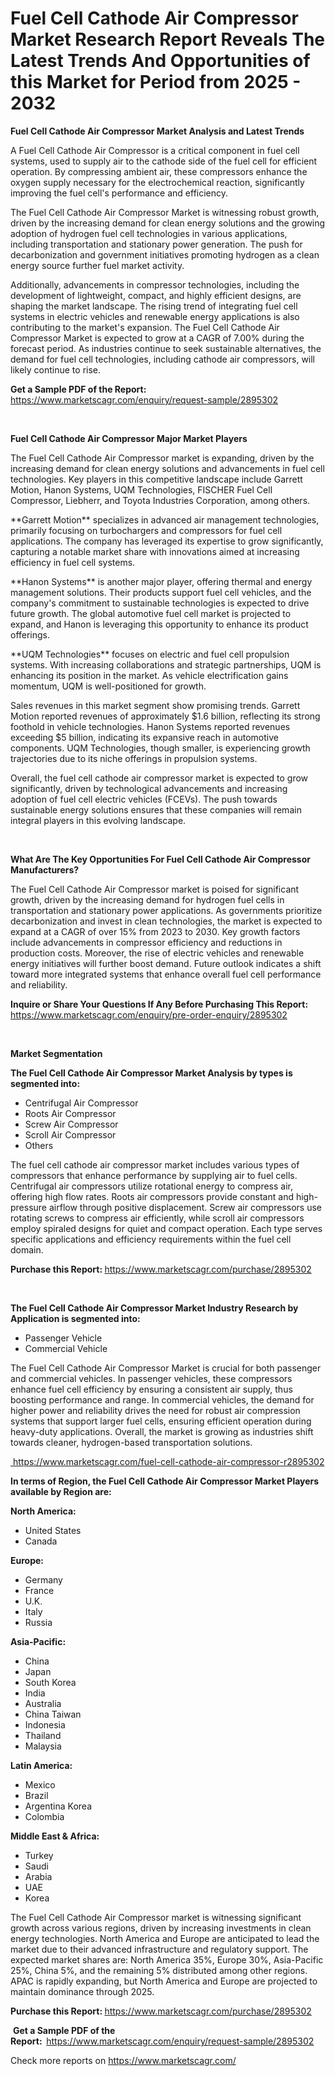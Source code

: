 <p><h1>Fuel Cell Cathode Air Compressor Market Research Report Reveals The Latest Trends And Opportunities of this Market for Period from 2025 - 2032</h1></p><p><strong>Fuel Cell Cathode Air Compressor Market Analysis and Latest Trends</strong></p>
<p><p>A Fuel Cell Cathode Air Compressor is a critical component in fuel cell systems, used to supply air to the cathode side of the fuel cell for efficient operation. By compressing ambient air, these compressors enhance the oxygen supply necessary for the electrochemical reaction, significantly improving the fuel cell's performance and efficiency. </p><p>The Fuel Cell Cathode Air Compressor Market is witnessing robust growth, driven by the increasing demand for clean energy solutions and the growing adoption of hydrogen fuel cell technologies in various applications, including transportation and stationary power generation. The push for decarbonization and government initiatives promoting hydrogen as a clean energy source further fuel market activity. </p><p>Additionally, advancements in compressor technologies, including the development of lightweight, compact, and highly efficient designs, are shaping the market landscape. The rising trend of integrating fuel cell systems in electric vehicles and renewable energy applications is also contributing to the market's expansion. The Fuel Cell Cathode Air Compressor Market is expected to grow at a CAGR of 7.00% during the forecast period. As industries continue to seek sustainable alternatives, the demand for fuel cell technologies, including cathode air compressors, will likely continue to rise.</p></p>
<p><strong>Get a Sample PDF of the Report:&nbsp;</strong> <a href="https://www.marketscagr.com/enquiry/request-sample/2895302?utm_campaign=2795&utm_medium=2&utm_source=Github&utm_content=ia&utm_term=15032025&utm_id=fuel-cell-cathode-air-compressor">https://www.marketscagr.com/enquiry/request-sample/2895302</a></p>
<p>&nbsp;</p>
<p><strong>Fuel Cell Cathode Air Compressor Major Market Players</strong></p>
<p><p>The Fuel Cell Cathode Air Compressor market is expanding, driven by the increasing demand for clean energy solutions and advancements in fuel cell technologies. Key players in this competitive landscape include Garrett Motion, Hanon Systems, UQM Technologies, FISCHER Fuel Cell Compressor, Liebherr, and Toyota Industries Corporation, among others.</p><p>**Garrett Motion** specializes in advanced air management technologies, primarily focusing on turbochargers and compressors for fuel cell applications. The company has leveraged its expertise to grow significantly, capturing a notable market share with innovations aimed at increasing efficiency in fuel cell systems.</p><p>**Hanon Systems** is another major player, offering thermal and energy management solutions. Their products support fuel cell vehicles, and the company's commitment to sustainable technologies is expected to drive future growth. The global automotive fuel cell market is projected to expand, and Hanon is leveraging this opportunity to enhance its product offerings.</p><p>**UQM Technologies** focuses on electric and fuel cell propulsion systems. With increasing collaborations and strategic partnerships, UQM is enhancing its position in the market. As vehicle electrification gains momentum, UQM is well-positioned for growth.</p><p>Sales revenues in this market segment show promising trends. Garrett Motion reported revenues of approximately $1.6 billion, reflecting its strong foothold in vehicle technologies. Hanon Systems reported revenues exceeding $5 billion, indicating its expansive reach in automotive components. UQM Technologies, though smaller, is experiencing growth trajectories due to its niche offerings in propulsion systems.</p><p>Overall, the fuel cell cathode air compressor market is expected to grow significantly, driven by technological advancements and increasing adoption of fuel cell electric vehicles (FCEVs). The push towards sustainable energy solutions ensures that these companies will remain integral players in this evolving landscape.</p></p>
<p>&nbsp;</p>
<p><strong>What Are The Key Opportunities For Fuel Cell Cathode Air Compressor Manufacturers?</strong></p>
<p><p>The Fuel Cell Cathode Air Compressor market is poised for significant growth, driven by the increasing demand for hydrogen fuel cells in transportation and stationary power applications. As governments prioritize decarbonization and invest in clean technologies, the market is expected to expand at a CAGR of over 15% from 2023 to 2030. Key growth factors include advancements in compressor efficiency and reductions in production costs. Moreover, the rise of electric vehicles and renewable energy initiatives will further boost demand. Future outlook indicates a shift toward more integrated systems that enhance overall fuel cell performance and reliability.</p></p>
<p><strong>Inquire or Share Your Questions If Any Before Purchasing This Report:</strong> <a href="https://www.marketscagr.com/enquiry/pre-order-enquiry/2895302?utm_campaign=2795&utm_medium=2&utm_source=Github&utm_content=ia&utm_term=15032025&utm_id=fuel-cell-cathode-air-compressor">https://www.marketscagr.com/enquiry/pre-order-enquiry/2895302</a></p>
<p>&nbsp;</p>
<p><strong>Market Segmentation</strong></p>
<p><strong>The Fuel Cell Cathode Air Compressor Market Analysis by types is segmented into:</strong></p>
<p><ul><li>Centrifugal Air Compressor</li><li>Roots Air Compressor</li><li>Screw Air Compressor</li><li>Scroll Air Compressor</li><li>Others</li></ul></p>
<p><p>The fuel cell cathode air compressor market includes various types of compressors that enhance performance by supplying air to fuel cells. Centrifugal air compressors utilize rotational energy to compress air, offering high flow rates. Roots air compressors provide constant and high-pressure airflow through positive displacement. Screw air compressors use rotating screws to compress air efficiently, while scroll air compressors employ spiraled designs for quiet and compact operation. Each type serves specific applications and efficiency requirements within the fuel cell domain.</p></p>
<p><strong>Purchase this Report:&nbsp;</strong><a href="https://www.marketscagr.com/purchase/2895302?utm_campaign=2795&utm_medium=2&utm_source=Github&utm_content=ia&utm_term=15032025&utm_id=fuel-cell-cathode-air-compressor">https://www.marketscagr.com/purchase/2895302</a></p>
<p>&nbsp;</p>
<p><strong>The Fuel Cell Cathode Air Compressor Market Industry Research by Application is segmented into:</strong></p>
<p><ul><li>Passenger Vehicle</li><li>Commercial Vehicle</li></ul></p>
<p><p>The Fuel Cell Cathode Air Compressor Market is crucial for both passenger and commercial vehicles. In passenger vehicles, these compressors enhance fuel cell efficiency by ensuring a consistent air supply, thus boosting performance and range. In commercial vehicles, the demand for higher power and reliability drives the need for robust air compression systems that support larger fuel cells, ensuring efficient operation during heavy-duty applications. Overall, the market is growing as industries shift towards cleaner, hydrogen-based transportation solutions.</p></p>
<p><a href="https://www.marketscagr.com/fuel-cell-cathode-air-compressor-r2895302?utm_campaign=2795&utm_medium=2&utm_source=Github&utm_content=ia&utm_term=15032025&utm_id=fuel-cell-cathode-air-compressor">&nbsp;https://www.marketscagr.com/fuel-cell-cathode-air-compressor-r2895302</a></p>
<p><strong>In terms of Region, the Fuel Cell Cathode Air Compressor Market Players available by Region are:</strong></p>
<p>
    <p> <strong> North America: </strong>
        <ul>
            <li>United States</li>
            <li>Canada</li>
        </ul>
        </p> 
    <p> <strong> Europe: </strong>
        <ul>
            <li>Germany</li>
            <li>France</li>
            <li>U.K.</li>
            <li>Italy</li>
            <li>Russia</li>
        </ul>
        </p> 
    <p> <strong> Asia-Pacific: </strong>
        <ul>
            <li>China</li>
            <li>Japan</li>
            <li>South Korea</li>
            <li>India</li>
            <li>Australia</li>
            <li>China Taiwan</li>
            <li>Indonesia</li>
            <li>Thailand</li>
            <li>Malaysia</li>
        </ul>
        </p> 
    <p> <strong> Latin America: </strong>
        <ul>
            <li>Mexico</li>
            <li>Brazil</li>
            <li>Argentina Korea</li>
            <li>Colombia</li>
        </ul>
        </p> 
    <p> <strong> Middle East & Africa: </strong>
        <ul>
            <li>Turkey</li>
            <li>Saudi</li>
            <li>Arabia</li>
            <li>UAE</li>
            <li>Korea</li>
        </ul>
    </p>
    </p>
<p><p>The Fuel Cell Cathode Air Compressor market is witnessing significant growth across various regions, driven by increasing investments in clean energy technologies. North America and Europe are anticipated to lead the market due to their advanced infrastructure and regulatory support. The expected market shares are: North America 35%, Europe 30%, Asia-Pacific 25%, China 5%, and the remaining 5% distributed among other regions. APAC is rapidly expanding, but North America and Europe are projected to maintain dominance through 2025.</p></p>
<p><strong>Purchase this Report: </strong><a href="https://www.marketscagr.com/purchase/2895302?utm_campaign=2795&utm_medium=2&utm_source=Github&utm_content=ia&utm_term=15032025&utm_id=fuel-cell-cathode-air-compressor">https://www.marketscagr.com/purchase/2895302</a></p>
<p>&nbsp;<strong>Get a Sample PDF of the Report:&nbsp;&nbsp;</strong><a href="https://www.marketscagr.com/enquiry/request-sample/2895302?utm_campaign=2795&utm_medium=2&utm_source=Github&utm_content=ia&utm_term=15032025&utm_id=fuel-cell-cathode-air-compressor">https://www.marketscagr.com/enquiry/request-sample/2895302</a></p>
<p><strong></strong></p>
<p>Check more reports on <a href="https://www.marketscagr.com/?utm_campaign=2795&utm_medium=2&utm_source=Github&utm_content=ia&utm_term=15032025&utm_id=fuel-cell-cathode-air-compressor">https://www.marketscagr.com/</a></p>